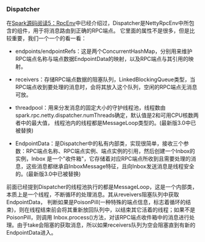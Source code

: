 ### Dispatcher

在[Spark源码阅读5：RpcEnv](../master/docs/rpcenv.md)中已经介绍过，Dispatcher是NettyRpcEnv中所包含的组件，用于将消息路由到正确的RPC端点。
它里面的属性不是很多，但是比较重要，我们一个一个的看一看：
  * endpoints/endpointRefs：这是两个ConcurrentHashMap，分别用来维护RPC端点名称与端点数据EndpointData的映射，以及RPC端点与其引用的映射。

  * receivers：存储RPC端点数据的阻塞队列，LinkedBlockingQueue类型，当RPC端点收到要处理的消息时，会将其放入这个队列，空闲的RPC端点无消息可放。

  * threadpool：用来分发消息的固定大小的守护线程池，线程数由spark.rpc.netty.dispatcher.numThreads确定，默认值是2和可用CPU核数两者中的最大值，
  线程池内的线程都是MessageLoop类型的。(最新版3.0中已被替换)

  * EndpointData：是Dispatcher中的私有内部类，实现很简单，接收三个参数：RPC端点名称、RPC端点实例、端点实例的引用，然后创建一个Inbox的实例，Inbox
  是一个"收件箱"，它存储着对应RPC端点所收到且需要处理的消息，这些消息都继承自InboxMessage特征，且向Inbox发送消息是线程安全的。(最新版3.0中已被替换)

前面已经提到Dispatcher的线程池执行的都是MessageLoop，这是一个内部类，本质上是一个线程，不断循环的处理消息。其从reveivers阻塞队列中获取EndpointData，
判断如果是PoisonPill(一种特殊的端点信息，标志着循环的结束)，则在线程结束前会将其重新放回队列中，以结束其它活着的线程；如果不是PoisonPill，则调用
Inbox.process()方法，对该RPC端点收件箱中的消息进行处理。由于take会阻塞的获取消息，所以如果receivers队列为空会阻塞直到有新的EndpointData进入。

